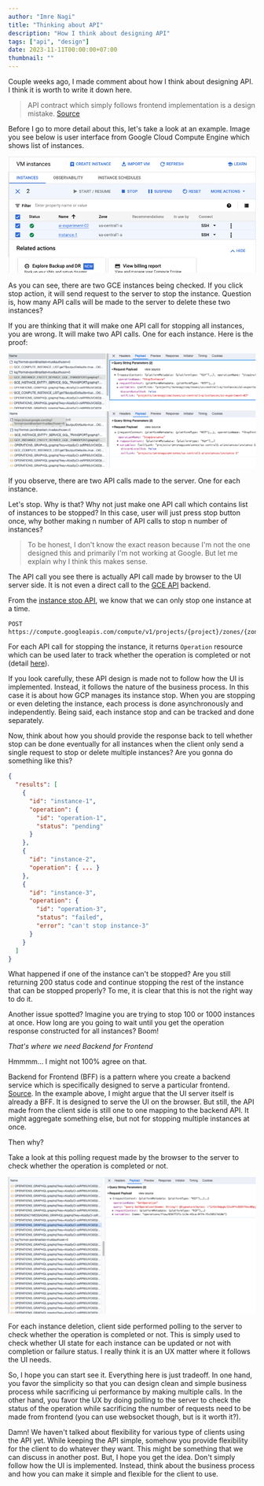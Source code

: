 ```yaml
---
author: "Imre Nagi"
title: "Thinking about API"
description: "How I think about designing API"
tags: ["api", "design"]
date: 2023-11-11T00:00:00+07:00
thumbnail: ""
---
```


Couple weeks ago, I made comment about how I think about designing API. I think it is worth to write it down here. 

> API contract which simply follows frontend implementation is a design mistake. [Source](https://twitter.com/imrenagi/status/1721510844121415698)

Before I go to more detail about this, let's take a look at an example. Image you see below is user interface from Google Cloud Compute Engine which shows list of instances.

![instance-list](images/instance-list.png)

As you can see, there are two GCE instances being checked. If you click stop action, it will send request to the server to stop the instance. Question is, how many API calls will be made to the server to delete these two instances?

If you are thinking that it will make one API call for stopping all instances, you are wrong. It will make two API calls. One for each instance. Here is the proof:

![stop instance 1](images/stop-instance1.png)
![stop instance 2](images/stop-instance2.png)

If you observe, there are two API calls made to the server. One for each instance.

Let's stop. Why is that? Why not just make one API call which contains list of instances to be stopped? In this case, user will just press stop button once, why bother making n number of API calls to stop n number of instances?

> To be honest, I don't know the exact reason because I'm not the one designed this and primarily I'm not working at Google. But let me explain why I think this makes sense.

The API call you see there is actually API call made by browser to the UI server side. It is not even a direct call to the [GCE API](https://cloud.google.com/compute/docs/reference/rest/v1) backend. 

From the [instance stop API](https://cloud.google.com/compute/docs/reference/rest/v1/instances/stop), we know that we can only stop one instance at a time. 

```
POST https://compute.googleapis.com/compute/v1/projects/{project}/zones/{zone}/instances/{instance}/stop
```

For each API call for stopping the instance, it returns `Operation` resource which can be used later to track whether the operation is completed or not (detail [here](https://cloud.google.com/compute/docs/reference/rest/v1/instances/stop#response-body)). 

If you look carefully, these API design is made not to follow how the UI is implemented. Instead, it follows the nature of the business process. In this case it is about how GCP manages its instance stop. When you are stopping or even deleting the instance, each process is done asynchronously and independently. Being said, each instance stop and can be tracked and done separately. 

Now, think about how you should provide the response back to tell whether stop can be done eventually for all instances when the client only send a single request to stop or delete multiple instances? Are you gonna do something like this?

```json
{
  "results": [
    {
      "id": "instance-1",      
      "operation": {
        "id": "operation-1",
        "status": "pending"
      }
    },
    {
      "id": "instance-2",
      "operation": { ... }
    },
    {
      "id": "instance-3",
      "operation": { 
        "id": "operation-3",
        "status": "failed",
        "error": "can't stop instance-3"
      }
    }
  ]
}
```

What happened if one of the instance can't be stopped? Are you still returning 200 status code and continue stopping the rest of the instance that can be stopped properly? To me, it is clear that this is not the right way to do it. 

Another issue spotted? Imagine you are trying to stop 100 or 1000 instances at once. How long are you going to wait until you get the operation response constructed for all instances? Boom!

_That's where we need Backend for Frontend_

Hmmmm... I might not 100% agree on that.

Backend for Frontend (BFF) is a pattern where you create a backend service which is specifically designed to serve a particular frontend. [Source](https://samnewman.io/patterns/architectural/bff/). In the example above, I might argue that the UI server itself is already a BFF. It is designed to serve the UI on the browser. But still, the API made from the client side is still one to one mapping to the backend API. It might aggregate something else, but not for stopping multiple instances at once.

Then why? 

Take a look at this polling request made by the browser to the server to check whether the operation is completed or not.

![polling](images/polling.png)

For each instance deletion, client side performed polling to the server to check whether the operation is completed or not. This is simply used to check whether UI state for each instance can be updated or not with completion or failure status. I really think it is an UX matter where it follows the UI needs.

So, I hope you can start see it. Everything here is just tradeoff. In one hand, you favor the simplicity so that you can design clean and simple business process while sacrificing ui performance by making multiple calls. In the other hand, you favor the UX by doing polling to the server to check the status of the operation while sacrificing the number of requests need to be made from frontend (you can use websocket though, but is it worth it?).

Damn! We haven't talked about flexibility for various type of clients using the API yet. While keeping the API simple, somehow you provide flexibility for the client to do whatever they want. This might be something that we can discuss in another post. But, I hope you get the idea. Don't simply follow how the UI is implemented. Instead, think about the business process and how you can make it simple and flexible for the client to use.